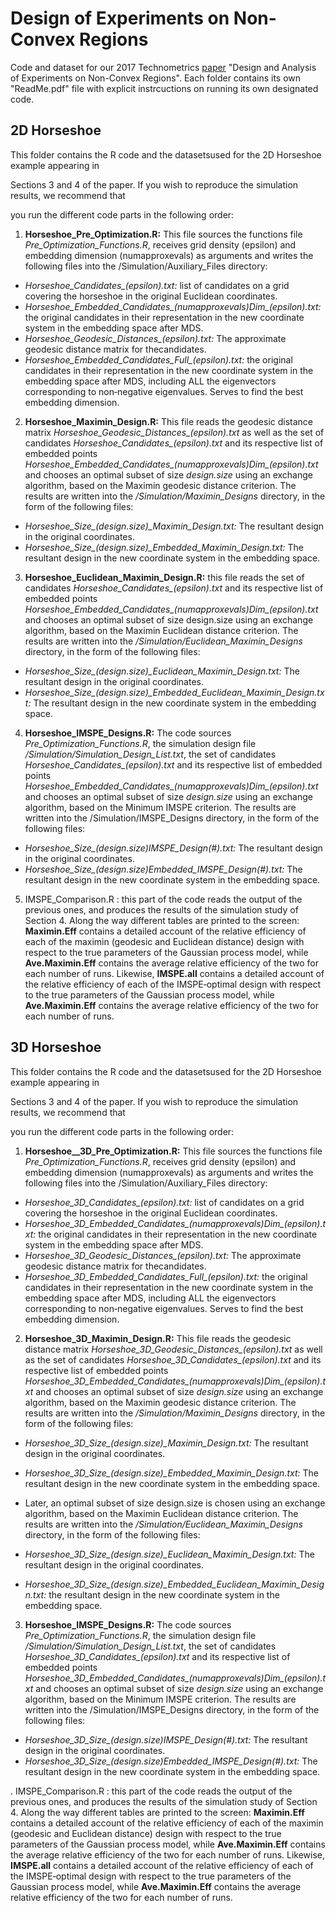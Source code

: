 # Design of Experiments on Non-Convex Regions
Code and dataset for our 2017 Technometrics [paper](https://drive.google.com/file/d/1UKfKGxTT_hBuesyVI3cJORo3OEzXwMxa/view?usp=drive_link) "Design and Analysis of Experiments on Non-Convex Regions". Each folder contains its own "ReadMe.pdf" file with explicit instrcuctions on running its own designated code.

## 2D Horseshoe
This folder contains the R code and the datasetsused for the 2D Horseshoe example appearing in

Sections 3 and 4 of the paper. If you wish to reproduce the simulation results, we recommend that

you run the different code parts in the following order:

1. **Horseshoe_Pre_Optimization.R:** This file sources the functions file *Pre_Optimization_Functions.R*, receives grid density (epsilon) and embedding dimension (numapproxevals) as arguments and writes the following files into the /Simulation/Auxiliary_Files directory:

 - *Horseshoe_Candidates_(epsilon).txt:* list of candidates on a grid covering the horseshoe in the original Euclidean coordinates.
 - *Horseshoe_Embedded_Candidates_(numapproxevals)Dim_(epsilon).txt:* the original candidates in their representation in the new coordinate system in the embedding space after MDS.
 - *Horseshoe_Geodesic_Distances_(epsilon).txt:* The approximate geodesic distance matrix for thecandidates.
 - *Horseshoe_Embedded_Candidates_Full_(epsilon).txt:* the original candidates in their representation in the new coordinate system in the embedding space after MDS, including ALL the eigenvectors corresponding to non­‐negative eigenvalues. Serves to find the best embedding dimension.
   
2. **Horseshoe_Maximin_Design.R:** This file reads the geodesic distance matrix *Horseshoe_Geodesic_Distances_(epsilon).txt* as well as the set of candidates *Horseshoe_Candidates_(epsilon).txt* and its respective list of embedded points *Horseshoe_Embedded_Candidates_(numapproxevals)Dim_(epsilon).txt* and chooses an optimal subset of size *design.size* using an exchange algorithm, based on the Maximin geodesic distance criterion. The results are written into the */Simulation/Maximin_Designs* directory, in the form of the following files:

 - *Horseshoe_Size_(design.size)_Maximin_Design.txt:* The resultant design in the original coordinates.
 - *Horseshoe_Size_(design.size)_Embedded_Maximin_Design.txt:* The resultant design in the new coordinate system in the embedding space.

3. ­**Horseshoe_Euclidean_Maximin_Design.R:** this file reads the set of candidates *Horseshoe_Candidates_(epsilon).txt* and its respective list of embedded points *Horseshoe_Embedded_Candidates_(numapproxevals)Dim_(epsilon).txt* and chooses an optimal subset of size design.size using an exchange algorithm, based on the Maximin Euclidean distance criterion. The results are written into the */Simulation/Euclidean_Maximin_Designs* directory, in the form of the following files:

 - *Horseshoe_Size_(design.size)_Euclidean_Maximin_Design.txt:* The resultant design in the original coordinates.
 - *Horseshoe_Size_(design.size)_Embedded_Euclidean_Maximin_Design.txt:* The resultant design in the new coordinate system in the embedding space.

4. ­**Horseshoe_IMSPE_Designs.R:** The code sources *Pre_Optimization_Functions.R*, the simulation design file */Simulation/Simulation_Design_List.txt*, the set of candidates *Horseshoe_Candidates_(epsilon).txt* and its respective list of embedded points *Horseshoe_Embedded_Candidates_(numapproxevals)Dim_(epsilon).txt* and chooses an optimal subset of size *design.size* using an exchange algorithm, based on the Minimum IMSPE criterion. The results are written into the /Simulation/IMSPE_Designs directory, in the form of the following files:

 - *Horseshoe_Size_(design.size)_IMSPE_Design_(#).txt:* The resultant design in the original coordinates.
 - *Horseshoe_Size_(design.size)_Embedded_IMSPE_Design_(#).txt:* The resultant design in the new coordinate system in the embedding space.

5. ­IMSPE_Comparison.R : this part of the code reads the output of the previous ones, and produces the results of the simulation study of Section 4. Along the way different tables are printed to the screen: **Maximin.Eff** contains a detailed account of the relative efficiency of each of the maximin (geodesic and Euclidean distance) design with respect to the true parameters of the Gaussian process model, while **Ave.Maximin.Eff** contains the average relative efficiency of the two for each number of runs. Likewise, **IMSPE.all** contains a detailed account of the relative efficiency of each of the IMSPE­‐optimal design with respect to the true parameters of the Gaussian process model, while **Ave.Maximin.Eff** contains the average relative efficiency of the two for each number of runs.

## 3D Horseshoe
This folder contains the R code and the datasetsused for the 2D Horseshoe example appearing in

Sections 3 and 4 of the paper. If you wish to reproduce the simulation results, we recommend that

you run the different code parts in the following order:

1. **Horseshoe__3D_Pre_Optimization.R:** This file sources the functions file *Pre_Optimization_Functions.R*, receives grid density (epsilon) and embedding dimension (numapproxevals) as arguments and writes the following files into the /Simulation/Auxiliary_Files directory:

 - *Horseshoe_3D_Candidates_(epsilon).txt:* list of candidates on a grid covering the horseshoe in the original Euclidean coordinates.
 - *Horseshoe_3D_Embedded_Candidates_(numapproxevals)Dim_(epsilon).txt:* the original candidates in their representation in the new coordinate system in the embedding space after MDS.
 - *Horseshoe_3D_Geodesic_Distances_(epsilon).txt:* The approximate geodesic distance matrix for thecandidates.
 - *Horseshoe_3D_Embedded_Candidates_Full_(epsilon).txt:* the original candidates in their representation in the new coordinate system in the embedding space after MDS, including ALL the eigenvectors corresponding to non­‐negative eigenvalues. Serves to find the best embedding dimension.
   
2. **Horseshoe_3D_Maximin_Design.R:** This file reads the geodesic distance matrix *Horseshoe_3D_Geodesic_Distances_(epsilon).txt* as well as the set of candidates *Horseshoe_3D_Candidates_(epsilon).txt* and its respective list of embedded points *Horseshoe_3D_Embedded_Candidates_(numapproxevals)Dim_(epsilon).txt* and chooses an optimal subset of size *design.size* using an exchange algorithm, based on the Maximin geodesic distance criterion. The results are written into the */Simulation/Maximin_Designs* directory, in the form of the following files:

 - *Horseshoe_3D_Size_(design.size)_Maximin_Design.txt:* The resultant design in the original coordinates.
 - *Horseshoe_3D_Size_(design.size)_Embedded_Maximin_Design.txt:* The resultant design in the new coordinate system in the embedding space.

- Later, an optimal subset of size design.size is chosen using an exchange algorithm, based on the Maximin Euclidean distance criterion. The results are written into the */Simulation/Euclidean_Maximin_Designs* directory, in the form of the following files: 

 - *Horseshoe_3D_Size_(design.size)_Euclidean_Maximin_Design.txt:* The resultant design in the original coordinates.
 - *Horseshoe_3D_Size_(design.size)_Embedded_Euclidean_Maximin_Design.txt:* the resultant design in the new coordinate system in the embedding space.

3. ­**Horseshoe_IMSPE_Designs.R:** The code sources *Pre_Optimization_Functions.R*, the simulation design file */Simulation/Simulation_Design_List.txt*, the set of candidates *Horseshoe_3D_Candidates_(epsilon).txt* and its respective list of embedded points *Horseshoe_3D_Embedded_Candidates_(numapproxevals)Dim_(epsilon).txt* and chooses an optimal subset of size *design.size* using an exchange algorithm, based on the Minimum IMSPE criterion. The results are written into the /Simulation/IMSPE_Designs directory, in the form of the following files:

 - *Horseshoe_3D_Size_(design.size)_IMSPE_Design_(#).txt:* The resultant design in the original coordinates.
 - *Horseshoe_3D_Size_(design.size)_Embedded_IMSPE_Design_(#).txt:* The resultant design in the new coordinate system in the embedding space.

. ­IMSPE_Comparison.R : this part of the code reads the output of the previous ones, and produces the results of the simulation study of Section 4. Along the way different tables are printed to the screen: **Maximin.Eff** contains a detailed account of the relative efficiency of each of the maximin (geodesic and Euclidean distance) design with respect to the true parameters of the Gaussian process model, while **Ave.Maximin.Eff** contains the average relative efficiency of the two for each number of runs. Likewise, **IMSPE.all** contains a detailed account of the relative efficiency of each of the IMSPE­‐optimal design with respect to the true parameters of the Gaussian process model, while **Ave.Maximin.Eff** contains the average relative efficiency of the two for each number of runs.
